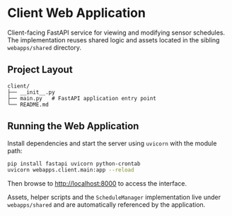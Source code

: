 # Client Web Application

Client-facing FastAPI service for viewing and modifying sensor schedules. The
implementation reuses shared logic and assets located in the sibling
`webapps/shared` directory.

## Project Layout

```text
client/
├── __init__.py
├── main.py   # FastAPI application entry point
└── README.md
```

## Running the Web Application

Install dependencies and start the server using `uvicorn` with the module path:

```bash
pip install fastapi uvicorn python-crontab
uvicorn webapps.client.main:app --reload
```

Then browse to <http://localhost:8000> to access the interface.

Assets, helper scripts and the `ScheduleManager` implementation live under
`webapps/shared` and are automatically referenced by the application.


